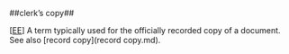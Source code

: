 ##clerk’s copy##

\[[EE](SOURCES.md#EE)\]  A term typically used for the officially recorded copy of a document. See also [record copy](record copy.md).
